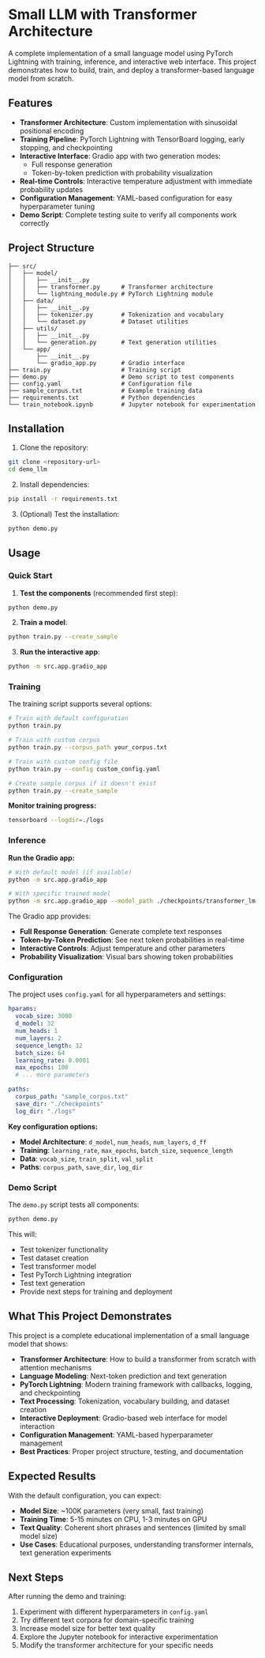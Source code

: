 # Small LLM with Transformer Architecture

A complete implementation of a small language model using PyTorch Lightning with training, inference, and interactive web interface. This project demonstrates how to build, train, and deploy a transformer-based language model from scratch.

## Features

- **Transformer Architecture**: Custom implementation with sinusoidal positional encoding
- **Training Pipeline**: PyTorch Lightning with TensorBoard logging, early stopping, and checkpointing
- **Interactive Interface**: Gradio app with two generation modes:
  - Full response generation
  - Token-by-token prediction with probability visualization
- **Real-time Controls**: Interactive temperature adjustment with immediate probability updates
- **Configuration Management**: YAML-based configuration for easy hyperparameter tuning
- **Demo Script**: Complete testing suite to verify all components work correctly

## Project Structure

```
├── src/
│   ├── model/
│   │   ├── __init__.py
│   │   ├── transformer.py      # Transformer architecture
│   │   └── lightning_module.py # PyTorch Lightning module
│   ├── data/
│   │   ├── __init__.py
│   │   ├── tokenizer.py        # Tokenization and vocabulary
│   │   └── dataset.py          # Dataset utilities
│   ├── utils/
│   │   ├── __init__.py
│   │   └── generation.py       # Text generation utilities
│   └── app/
│       ├── __init__.py
│       └── gradio_app.py       # Gradio interface
├── train.py                    # Training script
├── demo.py                     # Demo script to test components
├── config.yaml                 # Configuration file
├── sample_corpus.txt           # Example training data
├── requirements.txt            # Python dependencies
└── train_notebook.ipynb        # Jupyter notebook for experimentation
```

## Installation

1. Clone the repository:
```bash
git clone <repository-url>
cd demo_llm
```

2. Install dependencies:
```bash
pip install -r requirements.txt
```

3. (Optional) Test the installation:
```bash
python demo.py
```

## Usage

### Quick Start

1. **Test the components** (recommended first step):
```bash
python demo.py
```

2. **Train a model**:
```bash
python train.py --create_sample
```

3. **Run the interactive app**:
```bash
python -m src.app.gradio_app
```

### Training

The training script supports several options:

```bash
# Train with default configuration
python train.py

# Train with custom corpus
python train.py --corpus_path your_corpus.txt

# Train with custom config file
python train.py --config custom_config.yaml

# Create sample corpus if it doesn't exist
python train.py --create_sample
```

**Monitor training progress:**
```bash
tensorboard --logdir=./logs
```

### Inference

**Run the Gradio app:**
```bash
# With default model (if available)
python -m src.app.gradio_app

# With specific trained model
python -m src.app.gradio_app --model_path ./checkpoints/transformer_lm-best-v01.ckpt --vocab_path ./checkpoints/vocab.pkl
```

The Gradio app provides:
- **Full Response Generation**: Generate complete text responses
- **Token-by-Token Prediction**: See next token probabilities in real-time
- **Interactive Controls**: Adjust temperature and other parameters
- **Probability Visualization**: Visual bars showing token probabilities

### Configuration

The project uses `config.yaml` for all hyperparameters and settings:

```yaml
hparams:
  vocab_size: 3000
  d_model: 32
  num_heads: 1
  num_layers: 2
  sequence_length: 32
  batch_size: 64
  learning_rate: 0.0001
  max_epochs: 100
  # ... more parameters

paths:
  corpus_path: "sample_corpus.txt"
  save_dir: "./checkpoints"
  log_dir: "./logs"
```

**Key configuration options:**
- **Model Architecture**: `d_model`, `num_heads`, `num_layers`, `d_ff`
- **Training**: `learning_rate`, `max_epochs`, `batch_size`, `sequence_length`
- **Data**: `vocab_size`, `train_split`, `val_split`
- **Paths**: `corpus_path`, `save_dir`, `log_dir`

### Demo Script

The `demo.py` script tests all components:

```bash
python demo.py
```

This will:
- Test tokenizer functionality
- Test dataset creation
- Test transformer model
- Test PyTorch Lightning integration
- Test text generation
- Provide next steps for training and deployment

## What This Project Demonstrates

This project is a complete educational implementation of a small language model that shows:

- **Transformer Architecture**: How to build a transformer from scratch with attention mechanisms
- **Language Modeling**: Next-token prediction and text generation
- **PyTorch Lightning**: Modern training framework with callbacks, logging, and checkpointing
- **Text Processing**: Tokenization, vocabulary building, and dataset creation
- **Interactive Deployment**: Gradio-based web interface for model interaction
- **Configuration Management**: YAML-based hyperparameter management
- **Best Practices**: Proper project structure, testing, and documentation

## Expected Results

With the default configuration, you can expect:
- **Model Size**: ~100K parameters (very small, fast training)
- **Training Time**: 5-15 minutes on CPU, 1-3 minutes on GPU
- **Text Quality**: Coherent short phrases and sentences (limited by small model size)
- **Use Cases**: Educational purposes, understanding transformer internals, text generation experiments

## Next Steps

After running the demo and training:
1. Experiment with different hyperparameters in `config.yaml`
2. Try different text corpora for domain-specific training
3. Increase model size for better text quality
4. Explore the Jupyter notebook for interactive experimentation
5. Modify the transformer architecture for your specific needs

